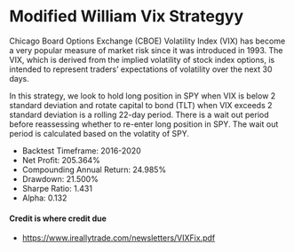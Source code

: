 # Modified William Vix Strategyy

Chicago Board Options Exchange (CBOE) Volatility Index (VIX)  has become a very popular measure of market risk since it was introduced in 1993. The VIX, which is derived from the implied volatility of stock index options, is intended to represent traders’ expectations of volatility over the next 30 days. 

In this strategy, we look to hold long position in SPY when VIX is below 2 standard deviation and rotate capital to bond (TLT) when VIX exceeds 2 standard deviation is a rolling 22-day period. There is a wait out period before reassessing whether to re-enter long position in SPY. The wait out period is calculated based on the volatity of SPY.

- Backtest Timeframe: 2016-2020
- Net Profit: 205.364%
- Compounding Annual Return: 24.985%
- Drawdown: 21.500%
- Sharpe Ratio: 1.431
- Alpha: 0.132

#### Credit is where credit due
- https://www.ireallytrade.com/newsletters/VIXFix.pdf
